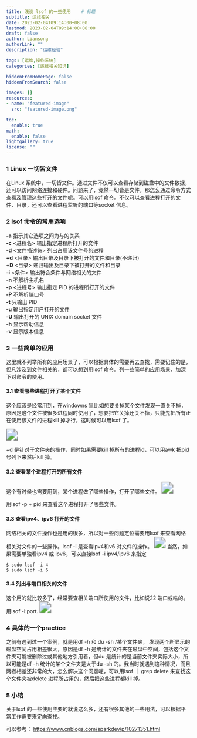```yaml
---
title: 浅谈 lsof 的一些使用    # 标题
subtitle: 运维相关
date: 2023-02-04T09:14:00+08:00
lastmod: 2023-02-04T09:14:00+08:00
draft: false
author: Liansong
authorLink: ""
description: "运维经验"

tags: [运维,操作系统]
categories: [运维相关知识]

hiddenFromHomePage: false
hiddenFromSearch: false

images: []
resources:
- name: "featured-image"
  src: "featured-image.png"

toc:
  enable: true
math:
  enable: false
lightgallery: true
license: ""
---
```


### 1 Linux 一切皆文件
在Linux 系统中，一切皆文件。通过文件不仅可以查看存储到磁盘中的文件数据，还可以访问网络连接和硬件。问题来了，竟然一切皆是文件，那怎么通过命令方式查看及管理这些打开的文件呢。可以用lsof 命令。不仅可以查看进程打开的文件、目录，还可以查看进程监听的端口等socket 信息。

### 2 lsof 命令的常用选项
**-a** 指示其它选项之间为与的关系\
**-c** <进程名> 输出指定进程所打开的文件\
**-d** <文件描述符> 列出占用该文件号的进程\
**+d** <目录>  输出目录及目录下被打开的文件和目录(不递归)\
**+D** <目录>  递归输出及目录下被打开的文件和目录\
**-i** <条件>  输出符合条件与网络相关的文件\
**-n** 不解析主机名\
**-p** <进程号> 输出指定 PID 的进程所打开的文件\
**-P** 不解析端口号\
**-t** 只输出 PID\
**-u** 输出指定用户打开的文件\
**-U** 输出打开的 UNIX domain socket 文件\
**-h** 显示帮助信息\
**-v** 显示版本信息

### 3 一些简单的应用
这里就不列举所有的应用场景了，可以根据具体的需要再去查找，需要记住的是，但凡涉及到文件相关的，都可以想到用lsof 命令。列一些简单的应用场景，加深下对命令的使用。

#### 3.1 **查看哪些进程打开了某个文件**
这个应该是经常用到，在windowns 里比如想要关掉某个文件发现一直关不掉，原因是这个文件被很多进程同时使用了，想要把它关掉还关不掉，只能先把所有正在使用该文件的进程kill 掉才行，这时候可以用lsof 了。

<img src="https://cdn.jsdelivr.net/gh/yeliansong/github-blog-PIC/blog-images/06973eb2b4514ad5af77075630136bad~tplv-k3u1fbpfcp-zoom-1.image" style="zoom:200%;" />

+d 是针对于文件夹的操作，同时如果需要kill 掉所有的进程id，可以用awk 把pid 号列下来然后kill 掉。

#### 3.2 **查看某个进程打开的所有文件**
这个有时候也需要用到，某个进程做了哪些操作，打开了哪些文件。
<img src="https://cdn.jsdelivr.net/gh/yeliansong/github-blog-PIC/blog-images/8b897ce13cf04690ac6a4cdbaf9ee9f6~tplv-k3u1fbpfcp-zoom-1.image" style="zoom:200%;" />

用lsof -p + pid 来查看这个进程打开了哪些文件。

#### 3.3 **查看ipv4、ipv6 打开的文件**
网络相关的文件操作也是用的很多，所以对一些问题定位需要用lsof 来查看网络相关对文件的一些操作。lsof -i 是查看ipv4和v6 对文件的操作。
<img src="https://cdn.jsdelivr.net/gh/yeliansong/github-blog-PIC/blog-images/fa82058ffef840d1aec4fe97c3fbedcd~tplv-k3u1fbpfcp-zoom-1.image" style="zoom:200%;" />
当然，如果需要单独看ipv4 或 ipv6，可以直接lsof -i ipv4/ipv6 来指定

```
$ sudo lsof -i 4
$ sudo lsof -i 6
```

#### 3.4 **列出与端口相关的文件**
这个用的就比较多了，经常要查相关端口所使用的文件，比如说22 端口或啥的。用lsof -i:port.
<img src="https://cdn.jsdelivr.net/gh/yeliansong/github-blog-PIC/blog-images/2b7aa57bcd6c40bcb9e41ebdadf690cb~tplv-k3u1fbpfcp-zoom-1.image" style="zoom:200%;" />

### 4 具体的一个practice
之前有遇到过一个案例，就是用df -h 和 du -sh /某个文件夹， 发现两个所显示的磁盘空间占用相差很大，原因是df -h 是统计的文件夹在磁盘中空间，包括这个文件夹可能被删除过或其他地方引用着，但du 是统计的是当前文件夹实际大小，所以可能是df -h 统计的某个文件夹是大于du -sh 的。我当时就遇到这种情况，而且两者相差还非常的大，怎么解决这个问题呢，可以用lsof ｜ grep delete 来查找这个文件夹被delete 进程所占用的，然后把这些进程都kill 掉。

### 5 小结
关于lsof 的一些使用主要的就说这么多，还有很多其他的一些用法，可以根据平常工作需要来定向查找。 

可以参考： https://www.cnblogs.com/sparkdev/p/10271351.html 